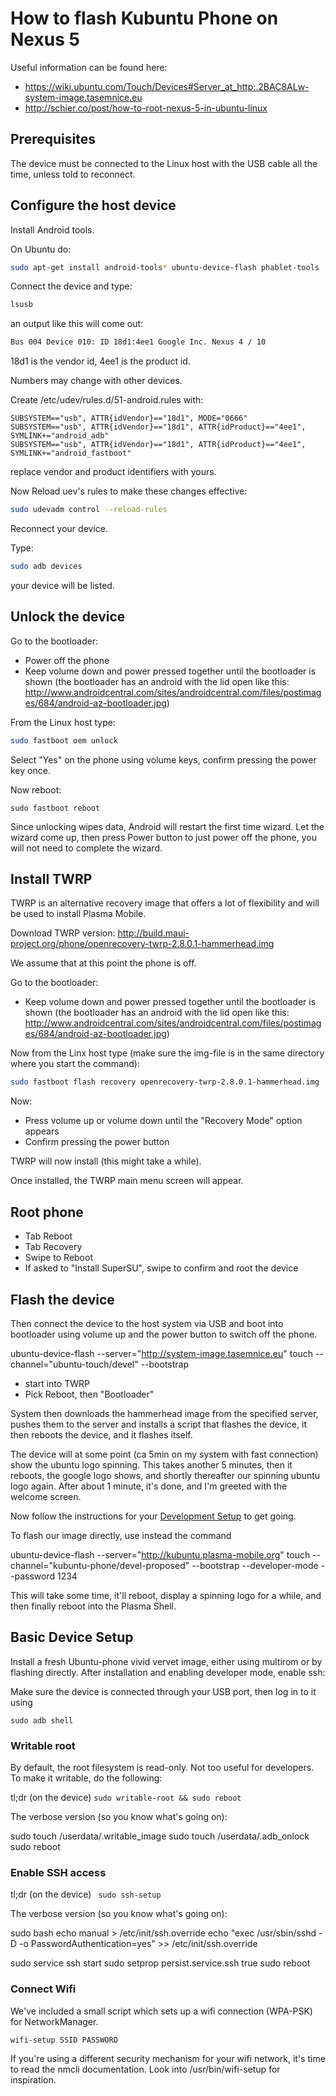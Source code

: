 How to flash Kubuntu Phone on Nexus 5
====================================

Useful information can be found here:

* https://wiki.ubuntu.com/Touch/Devices#Server_at_http:.2BAC8ALw-system-image.tasemnice.eu
* http://schier.co/post/how-to-root-nexus-5-in-ubuntu-linux

## Prerequisites

The device must be connected to the Linux host with the USB cable all the time, unless told to reconnect.

## Configure the host device

Install Android tools.

On Ubuntu do:

```sh
sudo apt-get install android-tools* ubuntu-device-flash phablet-tools
```

Connect the device and type:

```sh
lsusb
```

an output like this will come out:

```sh
Bus 004 Device 010: ID 18d1:4ee1 Google Inc. Nexus 4 / 10
```

18d1 is the vendor id, 4ee1 is the product id.

Numbers may change with other devices.

Create /etc/udev/rules.d/51-android.rules with:

```
SUBSYSTEM=="usb", ATTR{idVendor}=="18d1", MODE="0666"
SUBSYSTEM=="usb", ATTR{idVendor}=="18d1", ATTR{idProduct}=="4ee1", SYMLINK+="android_adb"
SUBSYSTEM=="usb", ATTR{idVendor}=="18d1", ATTR{idProduct}=="4ee1", SYMLINK+="android_fastboot"

```
replace vendor and product identifiers with yours.

Now Reload uev's rules to make these changes effective:

```sh
sudo udevadm control --reload-rules
```

Reconnect your device.

Type:

```sh
sudo adb devices
```

your device will be listed.

## Unlock the device

Go to the bootloader:

* Power off the phone
* Keep volume down and power pressed together until the bootloader is shown
  (the bootloader has an android with the lid open like this: http://www.androidcentral.com/sites/androidcentral.com/files/postimages/684/android-az-bootloader.jpg)

From the Linux host type:

```sh
sudo fastboot oem unlock
```

Select "Yes" on the phone using volume keys, confirm pressing the power key once.

Now reboot:

```
sudo fastboot reboot
```

Since unlocking wipes data, Android will restart the first time wizard. Let the wizard come up, then press Power button to just power off the phone, you will not need to complete the wizard.

## Install TWRP

TWRP is an alternative recovery image that offers a lot of flexibility
and will be used to install Plasma Mobile.

Download TWRP version: http://build.maui-project.org/phone/openrecovery-twrp-2.8.0.1-hammerhead.img

We assume that at this point the phone is off.

Go to the bootloader:

* Keep volume down and power pressed together until the bootloader is shown
  (the bootloader has an android with the lid open like this: http://www.androidcentral.com/sites/androidcentral.com/files/postimages/684/android-az-bootloader.jpg)

Now from the Linx host type (make sure the img-file is in the same directory where you start the command):

```sh
sudo fastboot flash recovery openrecovery-twrp-2.8.0.1-hammerhead.img
```

Now:

* Press volume up or volume down until the "Recovery Mode" option appears
* Confirm pressing the power button

TWRP will now install (this might take a while).

Once installed, the TWRP main menu screen will appear.

## Root phone

* Tab Reboot
* Tab Recovery
* Swipe to Reboot
* If asked to "Install SuperSU", swipe to confirm and root the device


## Flash the device

Then connect the device to the host system via USB and boot into bootloader using volume up and the power button to switch off the phone.

ubuntu-device-flash --server="http://system-image.tasemnice.eu" touch --channel="ubuntu-touch/devel" --bootstrap

* start into TWRP
* Pick Reboot, then "Bootloader"

System then downloads the hammerhead image from the specified server, pushes them to the server and installs a script that flashes the device, it then reboots the device, and it flashes itself.

The device will at some point (ca 5min on my system with fast connection) show the ubuntu logo spinning. This takes another 5 minutes, then it reboots, the google logo shows, and shortly thereafter our spinning ubuntu logo again. After about 1 minute, it's done, and I'm greeted with the welcome screen.

Now follow the instructions for your <a href="Development_Setup.md">Development Setup</a> to get going.

To flash our image directly, use instead the command

ubuntu-device-flash --server="http://kubuntu.plasma-mobile.org" touch --channel="kubuntu-phone/devel-proposed" --bootstrap --developer-mode --password 1234

This will take some time, it'll reboot, display a spinning logo for a while, and then finally reboot into the Plasma Shell.


## Basic Device Setup

Install a fresh Ubuntu-phone vivid vervet image, either using multirom or by flashing directly. After installation and enabling developer mode, enable ssh:

Make sure the device is connected through your USB port, then log in to it using

```sudo adb shell```

### Writable root

By default, the root filesystem is read-only. Not too useful for developers. To make it writable, do the following:

tl;dr (on the device)
``` sudo writable-root && sudo reboot ```

The verbose version (so you know what's going on):

 sudo touch /userdata/.writable_image
 sudo touch /userdata/.adb_onlock
 sudo reboot

### Enable SSH access

tl;dr (on the device)
``` sudo ssh-setup```

The verbose version (so you know what's going on):

 sudo bash
 echo manual > /etc/init/ssh.override
 echo "exec /usr/sbin/sshd -D -o PasswordAuthentication=yes" >> /etc/init/ssh.override

 sudo service ssh start
 sudo setprop persist.service.ssh true
 sudo reboot

### Connect Wifi

We've included a small script which sets up a wifi connection (WPA-PSK) for NetworkManager.

```wifi-setup SSID PASSWORD```

If you're using a different security mechanism for your wifi network, it's time to read the nmcli documentation. Look into /usr/bin/wifi-setup for inspiration.
